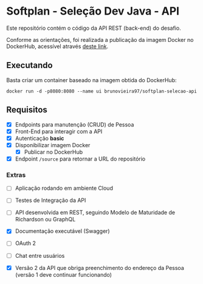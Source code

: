 # Softplan - Seleção Dev Java - API

Este repositório contém o código da API REST (back-end) do desafio.

Conforme as orientações, foi realizada a publicação da imagem Docker no DockerHub, acessível através [deste link](https://hub.docker.com/r/brunovieira97/softplan-selecao-api).

## Executando

Basta criar um container baseado na imagem obtida do DockerHub:

```
docker run -d -p8080:8080 --name ui brunovieira97/softplan-selecao-api
```


## Requisitos

 - [x] Endpoints para manutenção (CRUD) de Pessoa
 - [x] Front-End para interagir com a API
 - [x] Autenticação **basic**
 - [x] Disponibilizar imagem Docker
	 - [x] Publicar no DockerHub
 - [x] Endpoint `/source` para retornar a URL do repositório

### Extras

 - [ ] Aplicação rodando em ambiente Cloud
 - [ ] Testes de Integração da API
 - [ ] API desenvolvida em REST, seguindo Modelo de Maturidade de Richardson ou GraphQL
 - [x] Documentação executável (Swagger)
 - [ ] OAuth 2
 - [ ] Chat entre usuários
 - [x] Versão 2 da API que obriga preenchimento do endereço da Pessoa (versão 1 deve continuar funcionando)

